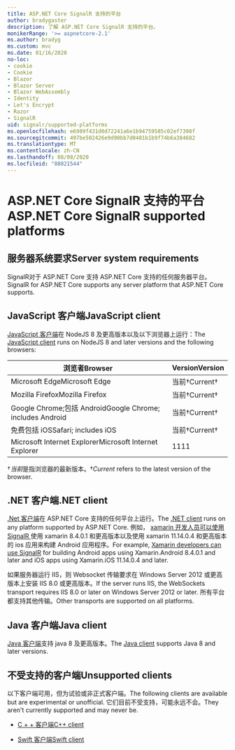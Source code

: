 ```yaml
---
title: ASP.NET Core SignalR 支持的平台
author: bradygaster
description: 了解 ASP.NET Core SignalR 支持的平台。
monikerRange: '>= aspnetcore-2.1'
ms.author: bradyg
ms.custom: mvc
ms.date: 01/16/2020
no-loc:
- cookie
- Cookie
- Blazor
- Blazor Server
- Blazor WebAssembly
- Identity
- Let's Encrypt
- Razor
- SignalR
uid: signalr/supported-platforms
ms.openlocfilehash: e6989f431d0d72241a6e1b94759585c02ef7398f
ms.sourcegitcommit: 497be502426e9d90bb7d0401b1b9f74b6a384682
ms.translationtype: MT
ms.contentlocale: zh-CN
ms.lasthandoff: 08/08/2020
ms.locfileid: "88021544"
---
```

# <a name="aspnet-core-no-locsignalr-supported-platforms"></a><span data-ttu-id="a8fd5-103">ASP.NET Core SignalR 支持的平台</span><span class="sxs-lookup"><span data-stu-id="a8fd5-103">ASP.NET Core SignalR supported platforms</span></span>

## <a name="server-system-requirements"></a><span data-ttu-id="a8fd5-104">服务器系统要求</span><span class="sxs-lookup"><span data-stu-id="a8fd5-104">Server system requirements</span></span>

<span data-ttu-id="a8fd5-105">SignalR对于 ASP.NET Core 支持 ASP.NET Core 支持的任何服务器平台。</span><span class="sxs-lookup"><span data-stu-id="a8fd5-105">SignalR for ASP.NET Core supports any server platform that ASP.NET Core supports.</span></span>

## <a name="javascript-client"></a><span data-ttu-id="a8fd5-106">JavaScript 客户端</span><span class="sxs-lookup"><span data-stu-id="a8fd5-106">JavaScript client</span></span>

<span data-ttu-id="a8fd5-107">[JavaScript 客户端](xref:signalr/javascript-client)在 NodeJS 8 及更高版本以及以下浏览器上运行：</span><span class="sxs-lookup"><span data-stu-id="a8fd5-107">The [JavaScript client](xref:signalr/javascript-client) runs on NodeJS 8 and later versions and the following browsers:</span></span>

| <span data-ttu-id="a8fd5-108">浏览者</span><span class="sxs-lookup"><span data-stu-id="a8fd5-108">Browser</span></span>                         | <span data-ttu-id="a8fd5-109">Version</span><span class="sxs-lookup"><span data-stu-id="a8fd5-109">Version</span></span>         |
| ------------------------------- | --------------- |
| <span data-ttu-id="a8fd5-110">Microsoft Edge</span><span class="sxs-lookup"><span data-stu-id="a8fd5-110">Microsoft Edge</span></span>                  | <span data-ttu-id="a8fd5-111">当前&dagger;</span><span class="sxs-lookup"><span data-stu-id="a8fd5-111">Current&dagger;</span></span> |
| <span data-ttu-id="a8fd5-112">Mozilla Firefox</span><span class="sxs-lookup"><span data-stu-id="a8fd5-112">Mozilla Firefox</span></span>                 | <span data-ttu-id="a8fd5-113">当前&dagger;</span><span class="sxs-lookup"><span data-stu-id="a8fd5-113">Current&dagger;</span></span> |
| <span data-ttu-id="a8fd5-114">Google Chrome;包括 Android</span><span class="sxs-lookup"><span data-stu-id="a8fd5-114">Google Chrome; includes Android</span></span> | <span data-ttu-id="a8fd5-115">当前&dagger;</span><span class="sxs-lookup"><span data-stu-id="a8fd5-115">Current&dagger;</span></span> |
| <span data-ttu-id="a8fd5-116">免费包括 iOS</span><span class="sxs-lookup"><span data-stu-id="a8fd5-116">Safari; includes iOS</span></span>            | <span data-ttu-id="a8fd5-117">当前&dagger;</span><span class="sxs-lookup"><span data-stu-id="a8fd5-117">Current&dagger;</span></span> |
| <span data-ttu-id="a8fd5-118">Microsoft Internet Explorer</span><span class="sxs-lookup"><span data-stu-id="a8fd5-118">Microsoft Internet Explorer</span></span>     | <span data-ttu-id="a8fd5-119">11</span><span class="sxs-lookup"><span data-stu-id="a8fd5-119">11</span></span>              |

<span data-ttu-id="a8fd5-120">&dagger;*当前*是指浏览器的最新版本。</span><span class="sxs-lookup"><span data-stu-id="a8fd5-120">&dagger;*Current* refers to the latest version of the browser.</span></span>

## <a name="net-client"></a><span data-ttu-id="a8fd5-121">.NET 客户端</span><span class="sxs-lookup"><span data-stu-id="a8fd5-121">.NET client</span></span>

<span data-ttu-id="a8fd5-122">[.Net 客户端](xref:signalr/dotnet-client)在 ASP.NET Core 支持的任何平台上运行。</span><span class="sxs-lookup"><span data-stu-id="a8fd5-122">The [.NET client](xref:signalr/dotnet-client) runs on any platform supported by ASP.NET Core.</span></span> <span data-ttu-id="a8fd5-123">例如， [xamarin 开发人员可以使用 SignalR ](https://github.com/aspnet/Announcements/issues/305)使用 xamarin 8.4.0.1 和更高版本以及使用 xamarin 11.14.0.4 和更高版本的 ios 应用来构建 Android 应用程序。</span><span class="sxs-lookup"><span data-stu-id="a8fd5-123">For example, [Xamarin developers can use SignalR](https://github.com/aspnet/Announcements/issues/305) for building Android apps using Xamarin.Android 8.4.0.1 and later and iOS apps using Xamarin.iOS 11.14.0.4 and later.</span></span>

<span data-ttu-id="a8fd5-124">如果服务器运行 IIS，则 Websocket 传输要求在 Windows Server 2012 或更高版本上安装 IIS 8.0 或更高版本。</span><span class="sxs-lookup"><span data-stu-id="a8fd5-124">If the server runs IIS, the WebSockets transport requires IIS 8.0 or later on Windows Server 2012 or later.</span></span> <span data-ttu-id="a8fd5-125">所有平台都支持其他传输。</span><span class="sxs-lookup"><span data-stu-id="a8fd5-125">Other transports are supported on all platforms.</span></span>

## <a name="java-client"></a><span data-ttu-id="a8fd5-126">Java 客户端</span><span class="sxs-lookup"><span data-stu-id="a8fd5-126">Java client</span></span>

<span data-ttu-id="a8fd5-127">[Java 客户端](xref:signalr/java-client)支持 java 8 及更高版本。</span><span class="sxs-lookup"><span data-stu-id="a8fd5-127">The [Java client](xref:signalr/java-client) supports Java 8 and later versions.</span></span>

## <a name="unsupported-clients"></a><span data-ttu-id="a8fd5-128">不受支持的客户端</span><span class="sxs-lookup"><span data-stu-id="a8fd5-128">Unsupported clients</span></span>

<span data-ttu-id="a8fd5-129">以下客户端可用，但为试验或非正式客户端。</span><span class="sxs-lookup"><span data-stu-id="a8fd5-129">The following clients are available but are experimental or unofficial.</span></span> <span data-ttu-id="a8fd5-130">它们目前不受支持，可能永远不会。</span><span class="sxs-lookup"><span data-stu-id="a8fd5-130">They aren't currently supported and may never be.</span></span>

* <span data-ttu-id="a8fd5-131">[C + + 客户端](https://github.com/aspnet/SignalR-Client-Cpp)</span><span class="sxs-lookup"><span data-stu-id="a8fd5-131">[C++ client](https://github.com/aspnet/SignalR-Client-Cpp)</span></span>

* <span data-ttu-id="a8fd5-132">[Swift 客户端](https://github.com/moozzyk/SignalR-Client-Swift)</span><span class="sxs-lookup"><span data-stu-id="a8fd5-132">[Swift client](https://github.com/moozzyk/SignalR-Client-Swift)</span></span>
